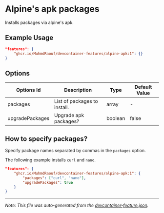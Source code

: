 
# Alpine's apk packages

Installs packages via alpine's apk.

## Example Usage

```json
"features": {
    "ghcr.io/MuhmdRaouf/devcontainer-features/alpine-apk:1": {}
}
```

## Options

| Options Id | Description | Type | Default Value |
|-----|-----|-----|-----|
| packages | List of packages to install. | array | - |
| upgradePackages | Upgrade apk packages? | boolean | false |


## How to specify packages?

Specify package names separated by commas in the `packages` option.

The following example installs `curl` and `nano`.

```json
"features": {
    "ghcr.io/MuhmdRaouf/devcontainer-features/alpine-apk:1": {
        "packages": ["curl", "nano"],
        "upgradePackages": true
    }
}
```

---

_Note: This file was auto-generated from the [devcontainer-feature.json](https://github.com/MuhmdRaouf/devcontainer-features/alpine-apk/devcontainer-feature.json)._
